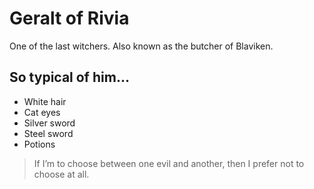 # Geralt of Rivia
One of the last witchers. Also known as the butcher of Blaviken.
## So typical of him...
* White hair
* Cat eyes
* Silver sword
* Steel sword
* Potions
> If I’m to choose between one evil and another, 
> then I prefer not to choose at all.